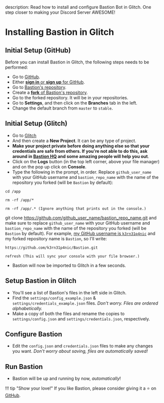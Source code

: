 description: Read how to install and configure Bastion Bot in Glitch. One step closer to making your Discord Server AWESOME!

# Installing Bastion in Glitch

## Initial Setup (GitHub)
Before you can install Bastion in Glitch, the following steps needs to be
performed:

  * Go to [GitHub](https://git-scm.com/downloads).
  * Either [**sign in** or **sign up** for GitHub](https://github.com/login).
  * Go to [Bastion's repository](https://github.com/TheBastionBot/Bastion).
  * Create a [**fork** of Bastion's repository](https://github.com/TheBastionBot/Bastion/fork).
  * Go to the forked repository. It will be in your repositories.
  * Go to **Settings**, and then click on the **Branches** tab in the left.
  * Change the default branch from `master` to `stable`.

## Initial Setup (Glitch)
  * Go to [Glitch](https://glitch.com)
  * And then create a **New Project**. It can be any type of project.
  * **Make your project private before doing anything else so that your
    credentials are safe from others. If you're not able to do this, ask around
    in [Bastion HQ](https://discord.gg/fzx8fkt) and some amazing people will
    help you out**.
  * Click on the **Logs** button (in the top left corner, above your file manager) and on the pop up click on
  **Console**.
  * Type the following in the prompt, in order. Replace `github_user_name` with your
    GitHub username and `bastion_repo_name` with the name of the repository
    you forked (will be `Bastion` by default):
```
cd /app
```
```
rm -rf /app/*
```
```
rm -rf /app/.* (Ignore anything that prints out in the console.)
```
  git clone https://github.com/github_user_name/bastion_repo_name.git and make sure to replace `github_user_name` with your
  GitHub username and `bastion_repo_name` with the name of the repository
  you forked (will be `Bastion` by default). For example, [my GitHub username is `k3rn31p4nic`](https://github.com/k3rn31p4nic)
  and my forked repository name is `Bastion`, so I'll write:
```
https://github.com/k3rn31p4nic/Bastion.git
```
```
refresh (This will sync your console with your file browser.)
```
  * Bastion will now be imported to Glitch in a few seconds.


## Setup Bastion in Glitch
  * You'll see a list of Bastion's files in the left side in Glitch.
  * Find the `settings/config_example.json` &
    `settings/credentials_example.json` files. *Don't worry. Files are ordered
    alphabetically.*
  * Make a copy of both the files and rename the copies to `settings/config.json`
    and `settings/credentials.json`, respectively.

## Configure Bastion
  * Edit the `config.json` and `credentials.json` files to make any changes you
    want. *Don't worry about saving, files are automatically saved!*

## Run Bastion
- Bastion will be up and running by now, *automatically*!

!!! tip "Show your love!"
    If you like Bastion, please consider giving it a :star: on [GitHub](https://github.com/TheBastionBot/Bastion).

